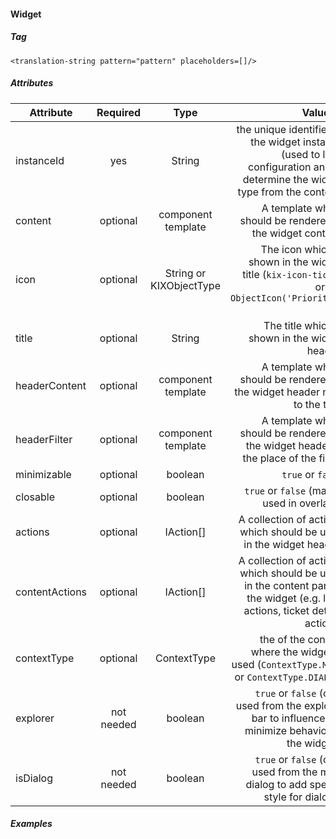 #### Widget

##### Tag
`<translation-string pattern="pattern" placeholders=[]/>`

##### Attributes

| Attribute      |  Required  |          Type           |                                                                                                                    Value(s) |
| -------------- | :--------: | :---------------------: | --------------------------------------------------------------------------------------------------------------------------: |
| instanceId     |    yes     |         String          | the unique identifier of the widget instance (used to load configuration and to determine the widget type from the context) |
| content        |  optional  |   component template    |                                                                  A template which should be rendered in the widget content. |
| icon           |  optional  | String or KIXObjectType |                          The icon which is shown in the widget title (`kix-icon-ticket` or `new ObjectIcon('Priority', 3)`) |
| title          |  optional  |         String          |                                                                              The title which is shown in the widget header. |
| headerContent  |  optional  |   component template    |                                                 A template which should be rendered in the widget header next to the title. |
| headerFilter   |  optional  |   component template    |                                        A template which should be rendered in the widget header at the place of the filter. |
| minimizable    |  optional  |         boolean         |                                                                                                           `true` or `false` |
| closable       |  optional  |         boolean         |                                                                                 `true` or `false` (mainly used in overlays) |
| actions        |  optional  |        IAction[]        |                                                          A collection of actions which should be used in the widget header. |
| contentActions |  optional  |        IAction[]        |  A collection of actions which should be used in the content part of the widget (e.g. lane actions, ticket details actions) |
| contextType    |  optional  |       ContextType       |                                    the of the context where the widget is used (`ContextType.MAIN` or `ContextType.DIALOG`) |
| explorer       | not needed |         boolean         |                       `true` or `false` (only used from the explorer bar to influence the minimize behavior of the widget.) |
| isDialog       | not needed |         boolean         |                                         `true` or `false` (only used from the main dialog to add special style for dialogs) |

##### Examples